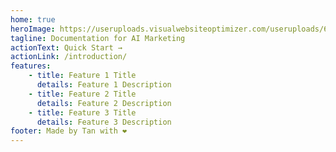 ```yaml
---
home: true
heroImage: https://useruploads.visualwebsiteoptimizer.com/useruploads/61545/images/799446af9d80987f15e959ad5417aa00_group.png
tagline: Documentation for AI Marketing
actionText: Quick Start →
actionLink: /introduction/
features:
    - title: Feature 1 Title
      details: Feature 1 Description
    - title: Feature 2 Title
      details: Feature 2 Description
    - title: Feature 3 Title
      details: Feature 3 Description
footer: Made by Tan with ❤️
---
```

